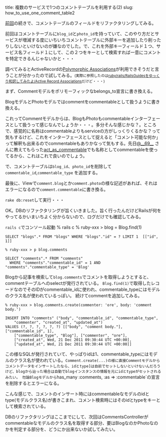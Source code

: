 title: 複数のサービスで1つのコメントテーブルを利用する(2)
slug: how_to_use_one_comment_table2

[前回](/blog/2011/12/20/how_to_use_one_comment_table/)の続きで、コメントテーブルのフィールドをリファクタリングしてみる。

前回はコメントテーブルに`blog_id`と`photo_id`を持っていて、このやり方だとサービスが増減する度にいちいちコメントテーブルに外部キーを追加したり削ったりしないといけないのが嫌なのでした。で、これを外部キーフィールド１つ、サービス名フィールド１にして、この２つをキーとして検索すれば一意にコメントを特定できるんじゃないかと・・・

調べてみるとActiveRecordの[Polymorphic Associations](http://guides.rubyonrails.org/association_basics.html#polymorphic-associations)が利用できそうだと言うことが分かったので試してみる。<small>(実際に参照したのは[ruby/rails/RailsGuidesをゆっくり和訳してみたよ/Active Record Associations](http://wiki.usagee.co.jp/ruby/rails/RailsGuides%E3%82%92%E3%82%86%E3%81%A3%E3%81%8F%E3%82%8A%E5%92%8C%E8%A8%B3%E3%81%97%E3%81%A6%E3%81%BF%E3%81%9F%E3%82%88/Active%20Record%20Associations#t758e640)だけど・・・)</small>

まず、Commentモデルをポリモーフィックなbelongs_to宣言に書き換える。
<script src="https://gist.github.com/1505127.js?file=comment.rb"></script>

BlogモデルとPhotoモデルではcommentをcommentableとして扱うように書き換える。
<script src="https://gist.github.com/1505127.js?file=blog.rb"></script>
<script src="https://gist.github.com/1505127.js?file=photo.rb"></script>

これってCommentモデルからは、BlogもPhotoもcommentableインターフェースとして扱うって感じなんでしょうか・・・。多分そんな感じかな？。ところで、感覚的に名称はcommentableよりもserviceの方がしっくりくるかな？って気もするけど、これをインターフェースとして捉えると「コメント可能な何か」って解釈も出来るのでcommentableもありかなって気もする。先日[@\_\_69\_\_](https://twitter.com/#!/__69__) さんに教えてもらった[act_as_commentable](https://sites.google.com/site/railssiryou/gem/-16-a-commenting-system---part-1-acts_as_commentableno-yi-denamono)でも名称としてcommentableを使ってるから、これはこれで良いのでしょう。

で、コメントテーブルは`blog_id`、`photo_id`を削除して`commentable_id`,`commentable_type` を追加する。
<script src="https://gist.github.com/1505127.js?file=schema.rb"></script>

最後に、Viewで`comment.blog`とか`comment.photo`の様な記述があれば、それはエラーになるので`comment.commentable`に書き換る。

`rake db:reset`して実行・・・

OK。DBのリファクタリングが旨くいきました。旨く行ったんだけどRailsが何をやってるかいまいちよく分からないので、ログだけでも確認してみる。

`rails c`でコンソール起動
    % rails c
    % ruby-xxx > blog = Blog.find(1)
    
    SELECT "blogs".* FROM "blogs" WHERE "blogs"."id" = ? LIMIT 1  [["id", 1]] 
    
    % ruby-xxx > p blog.comments
    
    SELECT "comments".* FROM "comments"
      WHERE "comments"."commentable_id" = 1 AND "comments"."commentable_type" = 'Blog'

Blogから記事を検索して`blog.comments`でコメントを取得しようとすると、commentテーブルへのselectが発行されている。 `Blog.find(1)`で取得したレコードなのでそのIDがcommentable_idに使われ、commentable_typeにはモデルのクラス名が使われているっぽい。 続けてcommentを追加してみる。

    % ruby-xxx > blog.comments.create(commenter: 'ore', body: 'comment body.')
    
    INSERT INTO "comments" ("body", "commentable_id", "commentable_type", 
        "commenter", "created_at", "updated_at") 
    VALUES (?, ?, ?, ?, ?, ?) [["body", "comment body."], ["commentable_id", 1], 
        ["commentable_type", "Blog"], ["commenter", "ore"], 
        ["created_at", Wed, 21 Dec 2011 09:30:44 UTC +00:00], 
        ["updated_at", Wed, 21 Dec 2011 09:30:44 UTC +00:00]]

この様なSQLが発行されていて、やっぱりidは1、commentable_typeにはモデルのクラス名が使われている。`Comment.create(...)の様に直接Commentモデルからコメントデータをインサートしたなら、idとtype]は自前でセットしないといけないんだろうけど、blogから辿った場合は自動でblogインスタンスの情報を元にidとtypeがセットされるみたい。 勿論Blogモデルから`has_many :comments, :as => :commentable`の宣言を削除するとエラーになる。

こんな感じで、コメントのインサート時にはcommentableなモデルのidとtype(モデルクラス名)が書きこまれ、コメント検索時にはそのidとtypeをキーとして検索されている。

DBのリファクタリングはここまでにして、次回はCommentsControllerがcommentableなモデルのクラス名を取得する部分、要はBlogなのかPhotoなのかを判定する部分を、どうにか出来ないか試してみたい。
